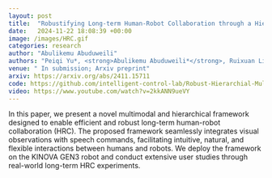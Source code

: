 ```yaml
---
layout: post
title:  "Robustifying Long-term Human-Robot Collaboration through a Hierarchical and Multimodal Framework"
date:   2024-11-22 18:08:39 +00:00
image: /images/HRC.gif
categories: research
author: "Abulikemu Abuduweili"
authors: "Peiqi Yu*, <strong>Abulikemu Abuduweili*</strong>, Ruixuan Liu, Changliu Liu"
venue: " In submission; Arxiv preprint"
arxiv: https://arxiv.org/abs/2411.15711 
code: https://github.com/intelligent-control-lab/Robust-Hierarchial-Multimodal-HRC
video: https://www.youtube.com/watch?v=2kkANN9ueVY 
---
```




In this paper, we present a novel multimodal and hierarchical framework designed to enable efficient and robust long-term 
human-robot collaboration (HRC). The proposed framework seamlessly integrates visual observations with speech commands, 
facilitating intuitive, natural, and flexible interactions between humans and robots. We deploy the framework on the KINOVA GEN3 robot 
and conduct extensive user studies through real-world long-term HRC experiments.